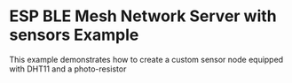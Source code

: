 ESP BLE Mesh Network Server with sensors Example
==================================

This example demonstrates how to create a custom sensor node equipped with DHT11 and a photo-resistor